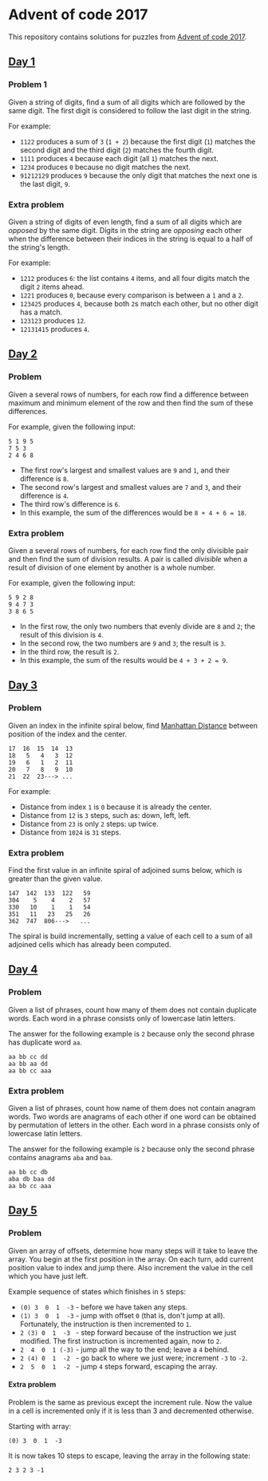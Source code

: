 # Advent of code 2017

This repository contains solutions for puzzles from [Advent of code 2017](http://adventofcode.com/2017).

## [Day 1](http://adventofcode.com/2017/day/1)

### Problem 1

Given a string of digits, find a sum of all digits which are followed by the same digit. The first digit is considered to follow the last digit in the string.

For example:
* `1122` produces a sum of `3` (`1 + 2`) because the first digit (`1`) matches the second digit and the third digit (`2`) matches the fourth digit.
* `1111` produces `4` because each digit (all `1`) matches the next.
* `1234` produces `0` because no digit matches the next.
* `91212129` produces `9` because the only digit that matches the next one is the last digit, `9`.

### Extra problem

Given a string of digits of even length, find a sum of all digits which are _opposed_ by the same digit. Digits in the string are _opposing_ each other when the difference between their indices in the string is equal to a half of the string's length.

For example:
* `1212` produces `6`: the list contains `4` items, and all four digits match the digit `2` items ahead.
* `1221` produces `0`, because every comparison is between a `1` and a `2`.
* `123425` produces `4`, because both `2`s match each other, but no other digit has a match.
* `123123` produces `12`.
* `12131415` produces `4`.

## [Day 2](http://adventofcode.com/2017/day/2)

### Problem 

Given a several rows of numbers, for each row find a difference between maximum and minimum element of the row and then find the sum of these differences.

For example, given the following input:
```
5 1 9 5
7 5 3
2 4 6 8
```
* The first row's largest and smallest values are `9` and `1`, and their difference is `8`.
* The second row's largest and smallest values are `7` and `3`, and their difference is `4`.
* The third row's difference is `6`.
* In this example, the sum of the differences would be `8 + 4 + 6 = 18`.

### Extra problem

Given a several rows of numbers, for each row find the only divisible pair and then find the sum of division results. A pair is called _divisible_ when a result of division of one element by another is a whole number. 

For example, given the following input:
```
5 9 2 8
9 4 7 3
3 8 6 5
```
* In the first row, the only two numbers that evenly divide are `8` and `2`; the result of this division is `4`.
* In the second row, the two numbers are `9` and `3`; the result is `3`.
* In the third row, the result is `2`.
* In this example, the sum of the results would be `4 + 3 + 2 = 9`.

## [Day 3](http://adventofcode.com/2017/day/3)

### Problem 

Given an index in the infinite spiral below, find [Manhattan Distance](https://en.wikipedia.org/wiki/Taxicab_geometry)
between position of the index and the center.
```
17  16  15  14  13
18   5   4   3  12
19   6   1   2  11
20   7   8   9  10
21  22  23---> ...
```

For example:
* Distance from index `1` is `0` because it is already the center.
* Distance from `12` is `3` steps, such as: down, left, left.
* Distance from `23` is only `2` steps: up twice.
* Distance from `1024` is `31` steps.

### Extra problem

Find the first value in an infinite spiral of adjoined sums below, 
which is greater than the given value.
```
147  142  133  122   59
304    5    4    2   57
330   10    1    1   54
351   11   23   25   26
362  747  806--->   ...
```

The spiral is build incrementally, setting a value of each cell 
to a sum of all adjoined cells which has already been computed.

## [Day 4](http://adventofcode.com/2017/day/4)

### Problem 

Given a list of phrases, count how many of them does not contain duplicate words.
Each word in a phrase consists only of lowercase latin letters.

The answer for the following example is `2` because only the second phrase has duplicate word `aa`.
```
aa bb cc dd
aa bb aa dd
aa bb cc aaa
```

### Extra problem

Given a list of phrases, count how name of them does not contain anagram words.
Two words are anagrams of each other if one word can be obtained by permutation of letters in the other.
Each word in a phrase consists only of lowercase latin letters.

The answer for the following example is `2` because only the second phrase contains anagrams `aba` and `baa`.
```
aa bb cc db
aba db baa dd
aa bb cc aaa
```

## [Day 5](http://adventofcode.com/2017/day/5)

### Problem 

Given an array of offsets, determine how many steps will it take to leave the array.
You begin at the first position in the array.
On each turn, add current position value to index and jump there.
Also increment the value in the cell which you have just left.

Example sequence of states which finishes in `5` steps:
* `(0) 3  0  1  -3` - before we have taken any steps.
* `(1) 3  0  1  -3` - jump with offset `0` (that is, don't jump at all). Fortunately, the instruction is then incremented to `1`.
* `2 (3) 0  1  -3 ` - step forward because of the instruction we just modified. The first instruction is incremented again, now to `2`.
* `2  4  0  1 (-3)` - jump all the way to the end; leave a `4` behind.
* `2 (4) 0  1  -2 ` - go back to where we just were; increment `-3` to `-2`.
* `2  5  0  1  -2 ` - jump `4` steps forward, escaping the array.

#### Extra problem

Problem is the same as previous except the increment rule.
Now the value in a cell is incremented only if it is less than 3 and decremented otherwise.

Starting with array:
```
(0) 3  0  1  -3 
```
It is now takes 10 steps to escape, leaving the array in the following state:
```
2 3 2 3 -1
```